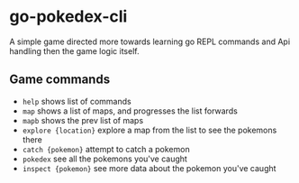 # go-pokedex-cli

A simple game directed more towards learning go REPL commands and Api handling then the game logic itself.

## Game commands

- `help` shows list of commands
- `map` shows a list of maps, and progresses the list forwards
- `mapb` shows the prev list of maps
- `explore {location}` explore a map from the list to see the pokemons there
- `catch {pokemon}` attempt to catch a pokemon
- `pokedex` see all the pokemons you've caught
- `inspect {pokemon}` see more data about the pokemon you've caught
